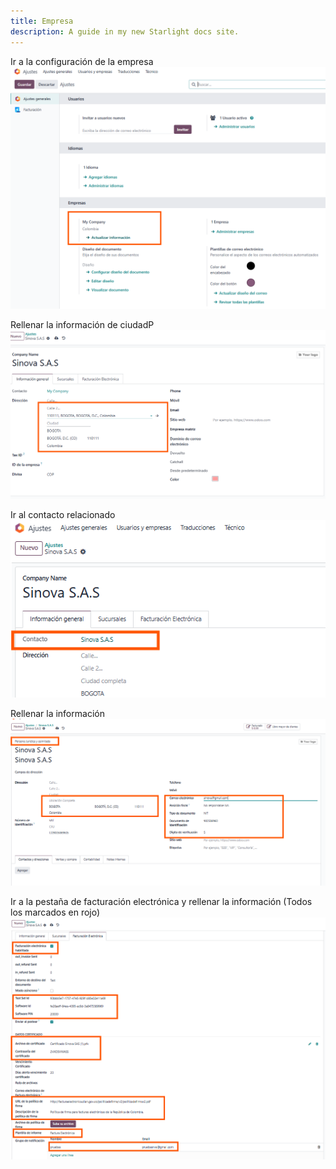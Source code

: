 ```yaml
---
title: Empresa
description: A guide in my new Starlight docs site.
---
```


Ir a la configuración de la empresa
![General Company](../../../../assets/e-invoicing/general_company.png)

Rellenar la información de ciudadP
![Company Address](../../../../assets/e-invoicing/company_address.png)

Ir al contacto relacionado
![Company Address](../../../../assets/e-invoicing/company_contact_rel.png)

Rellenar la información
![Contact](../../../../assets/e-invoicing/contact.png)

Ir a la pestaña de facturación electrónica y rellenar la información (Todos los marcados en rojo)
![Contact](../../../../assets/e-invoicing/company_e_invoicing.png)